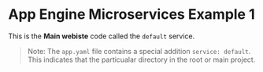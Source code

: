 # App Engine Microservices Example 1

This is the **Main webiste** code called the `default` service.

> Note: The `app.yaml` file contains a special addition `service: default`. This indicates that the particualar directory in the root or main project.
